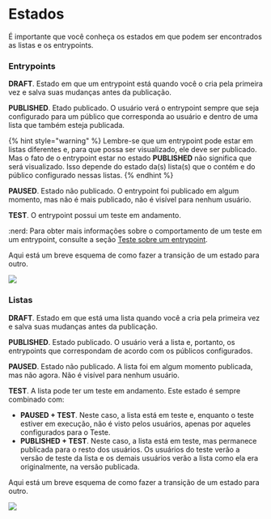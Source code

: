 # Estados

É importante que você conheça os estados em que podem ser encontrados as listas e os entrypoints.

### Entrypoints

**DRAFT**. Estado em que um entrypoint está quando você o cria pela primeira vez e salva suas mudanças antes da publicação.

**PUBLISHED**. Etado publicado. O usuário verá o entrypoint sempre que seja configurado para um público que corresponda ao usuário e dentro de uma lista que também esteja publicada.

{% hint style="warning" %}
Lembre-se que um entrypoint pode estar em listas diferentes e, para que possa ser visualizado, ele deve ser publicado. Mas o fato de o entrypoint estar no estado **PUBLISHED** não significa que será visualizado. Isso depende do estado da(s) lista(s) que o contém e do público configurado nessas listas.
{% endhint %}

**PAUSED**. Estado não publicado. O entrypoint foi publicado em algum momento, mas não é mais publicado, não é visível para nenhum usuário.

**TEST**. O entrypoint possui um teste em andamento.

:nerd: Para obter mais informações sobre o comportamento de um teste em um entrypoint, consulte a seção [Teste sobre um entrypoint](como-hacer-un-test.md#test-sobre-un-entrypoint).

Aqui está um breve esquema de como fazer a transição de um estado para outro.

![](.gitbook/assets/Estados\_entrypoint.png)

### Listas

**DRAFT**. Estado em que está uma lista quando você a cria pela primeira vez e salva suas mudanças antes da publicação.

**PUBLISHED**. Estado publicado. O usuário verá a lista e, portanto, os entrypoints que correspondam de acordo com os públicos configurados.

**PAUSED**. Estado não publicado. A lista foi em algum momento publicada, mas não agora. Não é visível para nenhum usuário.

**TEST**. A lista pode ter um teste em andamento. Este estado é sempre combinado com:

* **PAUSED + TEST**. Neste caso, a lista está em teste e, enquanto o teste estiver em execução, não é visto pelos usuários, apenas por aqueles configurados para o Teste.
* **PUBLISHED + TEST**. Neste caso, a lista está em teste, mas permanece publicada para o resto dos usuários. Os usuários do teste verão a versão de teste da lista e os demais usuários verão a lista como ela era originalmente, na versão publicada.

Aqui está um breve esquema de como fazer a transição de um estado para outro.

![](.gitbook/assets/Estados\_listas.png)
